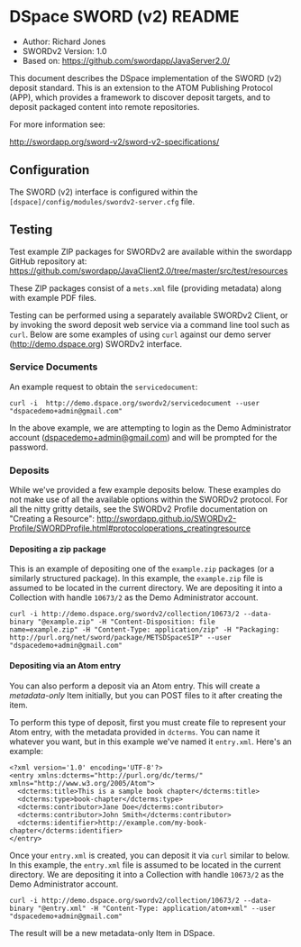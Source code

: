 # DSpace SWORD (v2) README

* Author: Richard Jones
* SWORDv2 Version: 1.0
* Based on: https://github.com/swordapp/JavaServer2.0/

This document describes the DSpace implementation of the SWORD (v2) deposit standard.  This is an extension to the ATOM
Publishing Protocol (APP), which provides a framework to discover deposit targets, and to deposit packaged content into
remote repositories.

For more information see:

http://swordapp.org/sword-v2/sword-v2-specifications/

## Configuration

The SWORD (v2) interface is configured within the `[dspace]/config/modules/swordv2-server.cfg` file.

## Testing

Test example ZIP packages for SWORDv2 are available within the swordapp GitHub repository at: https://github.com/swordapp/JavaClient2.0/tree/master/src/test/resources

These ZIP packages consist of a `mets.xml` file (providing metadata) along with example PDF files.

Testing can be performed using a separately available SWORDv2 Client, or by invoking the sword deposit web service via a
command line tool such as `curl`.  Below are some examples of using `curl` against our demo server (http://demo.dspace.org) SWORDv2 interface.

### Service Documents

An example request to obtain the `servicedocument`:

```
curl -i  http://demo.dspace.org/swordv2/servicedocument --user "dspacedemo+admin@gmail.com"
```

In the above example, we are attempting to login as the Demo Administrator account (dspacedemo+admin@gmail.com)
and will be prompted for the password.

### Deposits

While we've provided a few example deposits below. These examples do not make use of all the available options within the SWORDv2 protocol. For all the nitty gritty details, see the SWORDv2 Profile documentation on "Creating a Resource": http://swordapp.github.io/SWORDv2-Profile/SWORDProfile.html#protocoloperations_creatingresource

#### Depositing a zip package

This is an example of depositing one of the `example.zip` packages (or a similarly structured package). In this example, the `example.zip` file is assumed to be located in the current directory. We are depositing it into a Collection with handle `10673/2` as the Demo Administrator account.

```
curl -i http://demo.dspace.org/swordv2/collection/10673/2 --data-binary "@example.zip" -H "Content-Disposition: file
name=example.zip" -H "Content-Type: application/zip" -H "Packaging: http://purl.org/net/sword/package/METSDSpaceSIP" --user "dspacedemo+admin@gmail.com"
```

#### Depositing via an Atom entry

You can also perform a deposit via an Atom entry. This will create a *metadata-only* Item initially, but you can POST files to it after creating the item.

To perform this type of deposit, first you must create file to represent your Atom entry, with the metadata provided in `dcterms`. You can name it whatever you want, but in this example we've named it `entry.xml`. Here's an example:

```
<?xml version='1.0' encoding='UTF-8'?>
<entry xmlns:dcterms="http://purl.org/dc/terms/" xmlns="http://www.w3.org/2005/Atom">
  <dcterms:title>This is a sample book chapter</dcterms:title>
  <dcterms:type>book-chapter</dcterms:type>
  <dcterms:contributor>Jane Doe</dcterms:contributor>
  <dcterms:contributor>John Smith</dcterms:contributor>
  <dcterms:identifier>http://example.com/my-book-chapter</dcterms:identifier>
</entry>
```

Once your `entry.xml` is created, you can deposit it via `curl` similar to below. In this example, the `entry.xml` file is assumed to be located in the current directory. We are depositing it into a Collection with handle `10673/2` as the Demo Administrator account.

```
curl -i http://demo.dspace.org/swordv2/collection/10673/2 --data-binary "@entry.xml" -H "Content-Type: application/atom+xml" --user "dspacedemo+admin@gmail.com"
```

The result will be a new metadata-only Item in DSpace.
